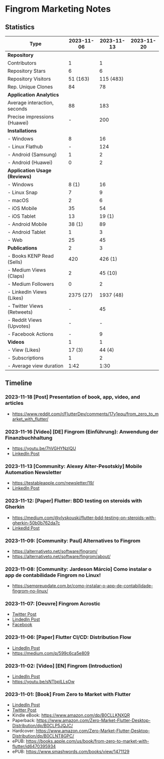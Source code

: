 # Fingrom Marketing Notes

## Statistics

| Type                           | 2023-11-06 | 2023-11-13 | 2023-11-20 |
|--------------------------------|------------|------------|------------|
| **Repository**                 |            |            | |
| Contributors                   |    1       |    1       | |
| Repository Stars               |    6       |    6       | |
| Repository Visitors            |   51 (163) |  115 (483) | |
| Rep. Unique Clones             |   84       |   78       | |
| **Application Analytics**      |            |            | |
| Average interaction, seconds   |   88       |  183       | |
| Precise impressions (Huawei)   |    -       |  200       | |
| **Installations**              |            |            | |
| - Windows                      |    8       |   16       | |
| - Linux Flathub                |    -       |  124       | |
| - Android (Samsung)            |    1       |    2       | |
| - Android (Huawei)             |    0       |    2       | |
| **Application Usage (Reviews)**|            |            | |
| - Windows                      |    8 (1)   |   16       | |
| - Linux Snap                   |    7       |    9       | |
| - macOS                        |    2       |    6       | |
| - iOS Mobile                   |   35       |   54       | |
| - iOS Tablet                   |   13       |   19 (1)   | |
| - Android Mobile               |   38 (1)   |   89       | |
| - Android Tablet               |    1       |    3       | |
| - Web                          |   25       |   45       | |
| **Publications**               |    2       |    3       | |
| - Books KENP Read (Sells)      |  420       |  426 (1)   | |
| - Medium Views (Claps)         |    2       |   45 (10)  | |
| - Medium Followers             |    0       |    2       | |
| - LinkedIn Views (Likes)       | 2375 (27)  | 1937 (48)  | |
| - Twitter Views (Retweets)     |    -       |   45       | |
| - Reddit Views (Upvotes)       |    -       |    -       | |
| - Facebook Actions             |    -       |    9       | |
| **Videos**                     |    1       |    1       | |
| - View (Likes)                 |   17 (3)   |   44 (4)   | |
| - Subscriptions                |    1       |    2       | |
| - Average view duration        | 1:42       | 1:30       | |


## Timeline

### 2023-11-18 [Post] Presentation of book, app, video, and articles 
- https://www.reddit.com/r/FlutterDev/comments/17y1equ/from_zero_to_market_with_flutter/

### 2023-11-16 [Video] [DE] Fingrom (Einführung): Anwendung der Finanzbuchhaltung
- https://youtu.be/7hVGHYNzlQU
- [LinkedIn Post](https://www.linkedin.com/posts/v-lyskouski_de-fingrom-einf%C3%BChrung-anwendung-der-activity-7130569448888877056-jKHg)

### 2023-11-13 [Community: Alexey Alter-Pesotskiy] Mobile Automation Newsletter 
- https://testableapple.com/newsletter/19/
- [LinkedIn Post](https://www.linkedin.com/feed/update/urn:li:activity:7129545454538625025/)

### 2023-11-12: [Paper] Flutter: BDD testing on steroids with Gherkin
- https://medium.com/@vlyskouski/flutter-bdd-testing-on-steroids-with-gherkin-50b0b762da7c
- [LinkedId Post](https://www.linkedin.com/posts/v-lyskouski_flutter-bdd-testing-on-steroids-with-gherkin-activity-7129214717285326848-Rhwt)

### 2023-11-09: [Community: Paul] Alternatives to Fingrom
- https://alternativeto.net/software/fingrom/
- https://alternativeto.net/software/fingrom/about/

### 2023-11-08: [Community: Jardeson Márcio] Como instalar o app de contabilidade Fingrom no Linux!
- https://sempreupdate.com.br/como-instalar-o-app-de-contabilidade-fingrom-no-linux/

### 2023-11-07: [Oeuvre] Fingrom Acrostic
- [Twitter Post](https://x.com/TheFieryCat/status/1721751900641509508)
- [LindedIn Post](https://www.linkedin.com/feed/update/urn:li:activity:7127580446900563968/)
- [Facebook](https://www.facebook.com/vlyskouski/posts/pfbid02wMANkPSWoXAD4oEHZr9wMY7pud1rhHqMU5wMFpNXehAAYjPscBRDPBKQ6QmmomNcl)

### 2023-11-06: [Paper] Flutter CI/CD: Distribution Flow
- [LindedIn Post](https://www.linkedin.com/feed/update/urn:li:activity:7127253298914410496)
- https://medium.com/p/599c6ca5e809

### 2023-11-02: [Video] [EN] Fingrom (Introduction)
- [LindedIn Post](https://www.linkedin.com/feed/update/urn:li:activity:7125980488401342464)
- https://youtu.be/sNTbpILLsOw

### 2023-11-01: [Book] From Zero to Market with Flutter
- [LindedIn Post](https://www.linkedin.com/feed/update/urn:li:activity:7125387035850211329)
- [Twitter Post](https://x.com/TheFieryCat/status/1719625739878748347)
- Kindle eBook: https://www.amazon.com/dp/B0CLLKNXQR
- Paperback: https://www.amazon.com/Zero-Market-Flutter-Desktop-Distribution/dp/B0CLP5JQJC/
- Hardcover: https://www.amazon.com/Zero-Market-Flutter-Desktop-Distribution/dp/B0CLNT8GPC/
- ePUB: https://books.apple.com/us/book/from-zero-to-market-with-flutter/id6470395934
- ePUB: https://www.smashwords.com/books/view/1471129
